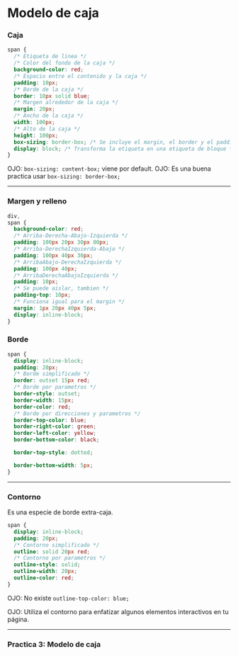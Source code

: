 # Modelo de caja

### Caja

```css
span {
  /* Etiqueta de linea */
  /* Color del fondo de la caja */
  background-color: red;
  /* Espacio entre el contenido y la caja */
  padding: 10px;
  /* Borde de la caja */
  border: 10px solid blue;
  /* Margen alrededor de la caja */
  margin: 20px;
  /* Ancho de la caja */
  width: 100px;
  /* Alto de la caja */
  height: 100px;
  box-sizing: border-box; /* Se incluye el margin, el border y el padding a las dimensiones de la caja, el contenido se adapta */
  display: block; /* Transforma la etiqueta en una etiqueta de bloque */
}
```

OJO: `box-sizing: content-box;` viene por default.
OJO: Es una buena practica usar `box-sizing: border-box;`

---

### Margen y relleno

```css
div,
span {
  background-color: red;
  /* Arriba-Derecha-Abajo-Izquierda */
  padding: 100px 20px 30px 80px;
  /* Arriba-DerechaIzquierda-Abajo */
  padding: 100px 40px 30px;
  /* ArribaAbajo-DerechaIzquierda */
  padding: 100px 40px;
  /* ArribaDerechaAbajoIzquierda */
  padding: 10px;
  /* Se puede aislar, tambien */
  padding-top: 10px;
  /* Funciona igual para el margin */
  margin: 1px 20px 40px 5px;
  display: inline-block;
}
```

### Borde

```css
span {
  display: inline-block;
  padding: 20px;
  /* Borde simplificado */
  border: outset 15px red;
  /* Borde por parametros */
  border-style: outset;
  border-width: 15px;
  border-color: red;
  /* Borde por direcciones y parametros */
  border-top-color: blue;
  border-right-color: green;
  border-left-color: yellow;
  border-bottom-color: black;

  border-top-style: dotted;

  border-bottom-width: 5px;
}
```

---

### Contorno
Es una especie de borde extra-caja. 

```css
span {
  display: inline-block;
  padding: 20px;
  /* Contorno simplificado */
  outline: solid 20px red; 
  /* Contorno por parametros */
  outline-style: solid;
  outline-width: 20px;
  outline-color: red;
}
```
OJO: No existe `outline-top-color: blue;`

OJO: Utiliza el contorno para enfatizar algunos elementos interactivos en tu página.

---
### Practica 3: Modelo de caja
